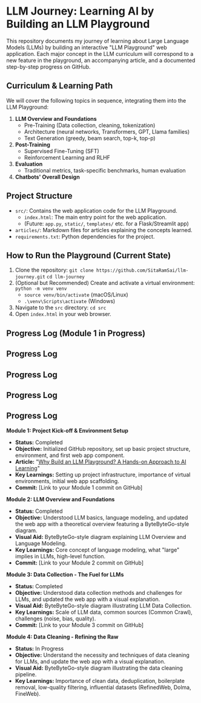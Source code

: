 # LLM Journey: Learning AI by Building an LLM Playground

This repository documents my journey of learning about Large Language Models (LLMs) by building an interactive "LLM Playground" web application. Each major concept in the LLM curriculum will correspond to a new feature in the playground, an accompanying article, and a documented step-by-step progress on GitHub.

## Curriculum & Learning Path

We will cover the following topics in sequence, integrating them into the LLM Playground:

1.  **LLM Overview and Foundations**
    *   Pre-Training (Data collection, cleaning, tokenization)
    *   Architecture (neural networks, Transformers, GPT, Llama families)
    *   Text Generation (greedy, beam search, top-k, top-p)
2.  **Post-Training**
    *   Supervised Fine-Tuning (SFT)
    *   Reinforcement Learning and RLHF
3.  **Evaluation**
    *   Traditional metrics, task-specific benchmarks, human evaluation
4.  **Chatbots' Overall Design**

## Project Structure

*   `src/`: Contains the web application code for the LLM Playground.
    *   `index.html`: The main entry point for the web application.
    *   (Future: `app.py`, `static/`, `templates/` etc. for a Flask/Streamlit app)
*   `articles/`: Markdown files for articles explaining the concepts learned.
*   `requirements.txt`: Python dependencies for the project.

## How to Run the Playground (Current State)

1.  Clone the repository:
    `git clone https://github.com/SitaRamSai/llm-journey.git`
    `cd llm-journey`
2.  (Optional but Recommended) Create and activate a virtual environment:
    `python -m venv venv`
    *   `source venv/bin/activate` (macOS/Linux)
    *   `.\venv\Scripts\activate` (Windows)
3.  Navigate to the `src` directory:
    `cd src`
4.  Open `index.html` in your web browser.

## Progress Log (Module 1 in Progress)

## Progress Log

## Progress Log

## Progress Log

## Progress Log

**Module 1: Project Kick-off & Environment Setup**
*   **Status:** Completed
*   **Objective:** Initialized GitHub repository, set up basic project structure, environment, and first web app component.
*   **Article:** "[Why Build an LLM Playground? A Hands-on Approach to AI Learning](articles/01-why-build-llm-playground.md)"
*   **Key Learnings:** Setting up project infrastructure, importance of virtual environments, initial web app scaffolding.
*   **Commit:** [Link to your Module 1 commit on GitHub]

**Module 2: LLM Overview and Foundations**
*   **Status:** Completed
*   **Objective:** Understood LLM basics, language modeling, and updated the web app with a theoretical overview featuring a ByteByteGo-style diagram.
*   **Visual Aid:** ByteByteGo-style diagram explaining LLM Overview and Language Modeling.
*   **Key Learnings:** Core concept of language modeling, what "large" implies in LLMs, high-level function.
*   **Commit:** [Link to your Module 2 commit on GitHub]

**Module 3: Data Collection - The Fuel for LLMs**
*   **Status:** Completed
*   **Objective:** Understood data collection methods and challenges for LLMs, and updated the web app with a visual explanation.
*   **Visual Aid:** ByteByteGo-style diagram illustrating LLM Data Collection.
*   **Key Learnings:** Scale of LLM data, common sources (Common Crawl), challenges (noise, bias, quality).
*   **Commit:** [Link to your Module 3 commit on GitHub]

**Module 4: Data Cleaning - Refining the Raw**
*   **Status:** In Progress
*   **Objective:** Understand the necessity and techniques of data cleaning for LLMs, and update the web app with a visual explanation.
*   **Visual Aid:** ByteByteGo-style diagram illustrating the data cleaning pipeline.
*   **Key Learnings:** Importance of clean data, deduplication, boilerplate removal, low-quality filtering, influential datasets (RefinedWeb, Dolma, FineWeb).